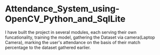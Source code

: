 # Attendance_System_using-OpenCV_Python_and_SqlLite
I have built the project in several modules, each serving their own funcationality, training the model, gathering the Dataset via camera(Laptop Camera), marking the user's attendance on the basis of their match percentage to the dataset gathered earlier.
